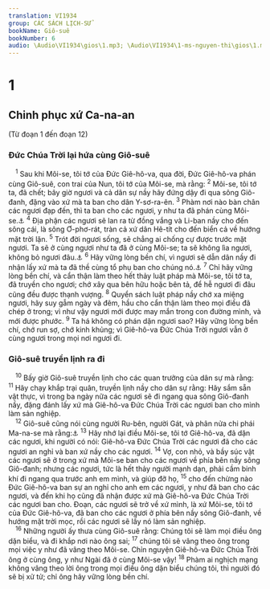 ```yaml
---
translation: VI1934
group: CÁC SÁCH LỊCH-SỬ
bookName: Giô-suê 
bookNumber: 6
audio: \Audio\VI1934\gios\1.mp3; \Audio\VI1934\1-ms-nguyen-thi\gios\1.mp3
---
```


<div class="title"><h1>1</h1><h2>Chinh phục xứ Ca-na-an</h2><p>(Từ đoạn 1 đến đoạn 12)</p><h3>Đức Chúa Trời lại hứa cùng Giô-suê</h3></div>
<span class="verse gios_1_1"> <sup>1</sup> Sau khi Môi-se, tôi tớ của Đức Giê-hô-va, qua đời, Đức Giê-hô-va phán cùng Giô-suê, con trai của Nun, tôi tớ của Môi-se, mà rằng: </span>
<span class="verse gios_1_2"><sup>2</sup> Môi-se, tôi tớ ta, đã chết; bây giờ ngươi và cả dân sự nầy hãy đứng dậy đi qua sông Giô-đanh, đặng vào xứ mà ta ban cho dân Y-sơ-ra-ên. </span>
<span class="verse gios_1_3"><sup>3</sup> Phàm nơi nào bàn chân các ngươi đạp đến, thì ta ban cho các ngươi, y như ta đã phán cùng Môi-se.<a data-toggle="tooltip" data-placement="bottom" title="Phu 11:24-25">⚓</a></span>
<span class="verse gios_1_4"><sup>4</sup> Địa phận các ngươi sẽ lan ra từ đồng vắng và Li-ban nầy cho đến sông cái, là sông Ơ-phơ-rát, tràn cả xứ dân Hê-tít cho đến biển cả về hướng mặt trời lặn. </span>
<span class="verse gios_1_5"><sup>5</sup> Trót đời ngươi sống, sẽ chẳng ai chống cự được trước mặt ngươi. Ta sẽ ở cùng ngươi như ta đã ở cùng Môi-se; ta sẽ không lìa ngươi, không bỏ ngươi đâu.<a data-toggle="tooltip" data-placement="bottom" title="Phu 31:6,8; He 13:5">⚓</a></span>
<span class="verse gios_1_6"><sup>6</sup> Hãy vững lòng bền chí, vì ngươi sẽ dẫn dân nầy đi nhận lấy xứ mà ta đã thề cùng tổ phụ ban cho chúng nó.<a data-toggle="tooltip" data-placement="bottom" title="Phu 31:6-7,23">⚓</a></span>
<span class="verse gios_1_7"><sup>7</sup> Chỉ hãy vững lòng bền chí, và cẩn thận làm theo hết thảy luật pháp mà Môi-se, tôi tớ ta, đã truyền cho ngươi; chớ xây qua bên hữu hoặc bên tả, để hễ ngươi đi đâu cũng đều được thạnh vượng. </span>
<span class="verse gios_1_8"><sup>8</sup> Quyển sách luật pháp nầy chớ xa miệng ngươi, hãy suy gẫm ngày và đêm, hầu cho cẩn thận làm theo mọi điều đã chép ở trong; vì như vậy ngươi mới được may mắn trong con đường mình, và mới được phước. </span>
<span class="verse gios_1_9"><sup>9</sup> Ta há không có phán dặn ngươi sao? Hãy vững lòng bền chí, chớ run sợ, chớ kinh khủng; vì Giê-hô-va Đức Chúa Trời ngươi vẫn ở cùng ngươi trong mọi nơi ngươi đi. <br/></span>
<div class="title"><h3>Giô-suê truyền lịnh ra đi</h3></div>
<span class="verse gios_1_10"> <sup>10</sup> Bấy giờ Giô-suê truyền lịnh cho các quan trưởng của dân sự mà rằng: </span>
<span class="verse gios_1_11"><sup>11</sup> Hãy chạy khắp trại quân, truyền lịnh nầy cho dân sự rằng: Hãy sắm sẵn vật thực, vì trong ba ngày nữa các ngươi sẽ đi ngang qua sông Giô-đanh nầy, đặng đánh lấy xứ mà Giê-hô-va Đức Chúa Trời các ngươi ban cho mình làm sản nghiệp. <br/></span>
<span class="verse gios_1_12"> <sup>12</sup> Giô-suê cũng nói cùng người Ru-bên, người Gát, và phân nửa chi phái Ma-na-se mà rằng:<a data-toggle="tooltip" data-placement="bottom" title="Dan 32:28-32; Phu 3:18-20; Gios 22:1-6">⚓</a></span>
<span class="verse gios_1_13"><sup>13</sup> Hãy nhớ lại điều Môi-se, tôi tớ Giê-hô-va, đã dặn các ngươi, khi người có nói: Giê-hô-va Đức Chúa Trời các ngươi đã cho các ngươi an nghỉ và ban xứ nầy cho các ngươi. </span>
<span class="verse gios_1_14"><sup>14</sup> Vợ, con nhỏ, và bầy súc vật các ngươi sẽ ở trong xứ mà Môi-se ban cho các ngươi về phía bên nầy sông Giô-đanh; nhưng các ngươi, tức là hết thảy người mạnh dạn, phải cầm binh khí đi ngang qua trước anh em mình, và giúp đỡ họ, </span>
<span class="verse gios_1_15"><sup>15</sup> cho đến chừng nào Đức Giê-hô-va ban sự an nghỉ cho anh em các ngươi, y như đã ban cho các ngươi, và đến khi họ cũng đã nhận được xứ mà Giê-hô-va Đức Chúa Trời các ngươi ban cho. Đoạn, các ngươi sẽ trở về xứ mình, là xứ Môi-se, tôi tớ của Đức Giê-hô-va, đã ban cho các ngươi ở phía bên nầy sông Giô-đanh, về hướng mặt trời mọc, rồi các ngươi sẽ lấy nó làm sản nghiệp. <br/></span>
<span class="verse gios_1_16"> <sup>16</sup> Những người ấy thưa cùng Giô-suê rằng: Chúng tôi sẽ làm mọi điều ông dặn biểu, và đi khắp nơi nào ông sai; </span>
<span class="verse gios_1_17"><sup>17</sup> chúng tôi sẽ vâng theo ông trong mọi việc y như đã vâng theo Môi-se. Chỉn nguyện Giê-hô-va Đức Chúa Trời ông ở cùng ông, y như Ngài đã ở cùng Môi-se vậy! </span>
<span class="verse gios_1_18"><sup>18</sup> Phàm ai nghịch mạng không vâng theo lời ông trong mọi điều ông dặn biểu chúng tôi, thì người đó sẽ bị xử tử; chỉ ông hãy vững lòng bền chí. <br/></span>

